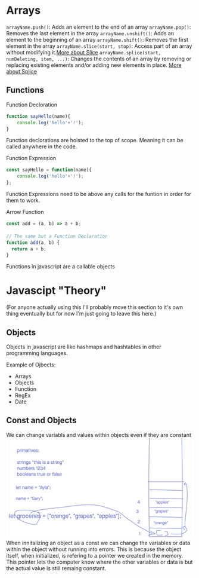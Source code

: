 
# Arrays
`arrayName.push()`: Adds an element to the end of an array
`arrayName.pop()`: Removes the last element in the array
`arrayName.unshift()`: Adds an element to the beginning of an array
`arrayName.shift()`: Removes the first element in the array
`arrayName.slice(start, stop)`: Access part of an array without modifying it.[More about Slice](https://developer.mozilla.org/en-US/docs/Web/JavaScript/Reference/Global_Objects/Array/slice)
`arrayName.splice(start, numDeleting, item, ...)`: Changes the contents of an array by removing or replacing existing elements and/or adding new elements in place. [More about Splice](https://developer.mozilla.org/en-US/docs/Web/JavaScript/Reference/Global_Objects/Array/splice)


## Functions
Function Decloration
```js
function sayHello(name){
	console.log('hello'+'!');
}
```
Function declorations are hoisted to the top of scope. Meaning it can be called anywhere in the code.

Function Expression
```js
const sayHello = function(name){
	console.log('hello'+'!');
};
```
Function Expressions need to be above any calls for the funtion in order for them to work. 

Arrow Function
```js
const add = (a, b) => a + b;

// The same but a Function Declaration
function add(a, b) {
  return a + b;
}

```

Functions in javascript are a callable objects


# Javascipt "Theory"
(For anyone actually using this I'll probably move this section to it's own thing eventually but for now I'm just going to leave this here.)


## Objects
Objects in javascript are like hashmaps and hashtables in other programming languages. 

Example of Ojbects:
- Arrays
- Objects 
- Function
- RegEx
- Date

## Const and Objects

We can change variabls and values within objects even if they are constant
![Image](Images/image.png)
When innitalizing an object as a const we can change the variables or data within the object without running into errors. This is because the object itself, when initialized, is refering to a pointer we created in the memory. This pointer lets the computer know where the other variables or data is but the actual value is still remaing constant. 


